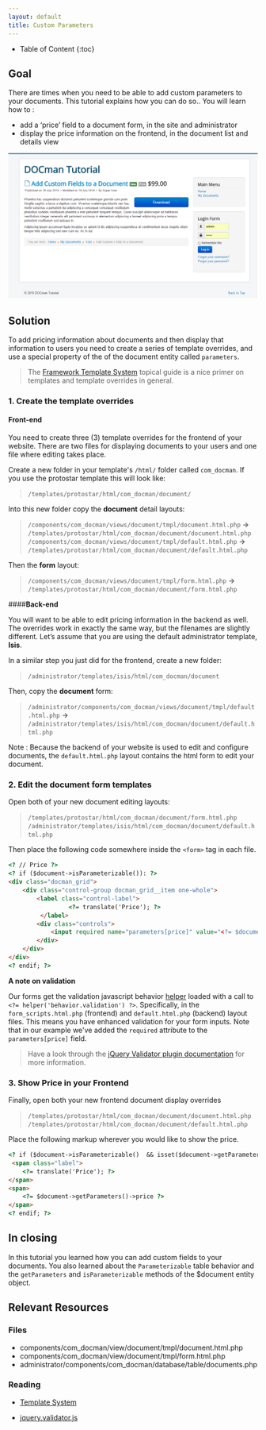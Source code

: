 ```yaml
---
layout: default
title: Custom Parameters
---
```


* Table of Content
{:toc}

## Goal

There are times when you need to be able to add custom parameters to your documents. This tutorial explains how you can do so.. You will learn how to :

+ add a ‘price’ field to a document form, in the site and administrator
+ display the price information on the frontend, in the document list and details view

![Custom Price Field in DOCman](/resources/images/custom-field-in-document-end-result.png)


## Solution

To add pricing information about documents and then display that information to users you need to create a series of template overrides, and use a special property of the of the document entity called `parameters`.

>The [Framework Template System](../framework/template-system.md) topical guide is a nice primer on templates and template overrides in general.

<!-- There is also deeper background about using custom columns in your own components available in the [Framework Parameterizable](../framework/database-behavior-parameterizable.md) guide.-->

### 1. Create the template overrides

#### **Front-end**

You need to create three (3) template overrides for the frontend of your website. There are two files for displaying documents to your users and one file where editing takes place.  

Create a new folder in your template's `/html/` folder called `com_docman`. If you use the protostar template this will look like:

>`/templates/protostar/html/com_docman/document/`

Into this new folder copy the **document** detail layouts:
>`/components/com_docman/views/document/tmpl/document.html.php` **&#8594;** `/templates/protostar/html/com_docman/document/document.html.php` 
>`/components/com_docman/views/document/tmpl/default.html.php` **&#8594;** `/templates/protostar/html/com_docman/document/default.html.php`

Then the **form** layout: 
>`/components/com_docman/views/document/tmpl/form.html.php` **&#8594;** `/templates/protostar/html/com_docman/document/form.html.php` 

####**Back-end**

You will want to be able to edit pricing information in the backend as well. The overrides work in exactly the same way, but the filenames are slightly different. Let’s assume that you are using the default administrator template, **Isis**. 

In a similar step you just did for the frontend, create a new folder:

>`/administrator/templates/isis/html/com_docman/document`
 
Then, copy the **document** form:

> `/administrator/components/com_docman/views/document/tmpl/default.html.php` **&#8594;** `/administrator/templates/isis/html/com_docman/document/default.html.php`  


Note : Because the backend of your website is used to edit and configure documents, the `default.html.php` layout contains the html form to edit your document.

### 2. Edit the document form templates

Open both of your new document editing layouts:

>`/templates/protostar/html/com_docman/document/form.html.php`
>`/administrator/templates/isis/html/com_docman/document/default.html.php`

Then place the following code somewhere inside the `<form>` tag in each file.

```html
<? // Price ?>
<? if ($document->isParameterizable()): ?>
<div class="docman_grid">
    <div class="control-group docman_grid__item one-whole">
        <label class="control-label">
                 <?= translate('Price'); ?>
         </label>
        <div class="controls">
            <input required name="parameters[price]" value="<?= $document->getParameters()->price ?>" type="text"/>
        </div>
    </div>
</div>
<? endif; ?>
```


**A note on validation**

Our forms get the validation javascript behavior [helper](/framework./template-system.md#helpers) loaded with a call to `<?= helper('behavior.validation') ?>`. Specifically, in the `form_scripts.html.php` (frontend) and `default.html.php` (backend) layout files.  This means you have enhanced validation for your form inputs. Note that in our example we've added the `required` attribute to the `parameters[price]` field.

> Have a look through the [jQuery Validator plugin documentation](http://jqueryvalidation.org/documentation/) for more information. 

### 3. Show **Price** in your Frontend

Finally, open both your new frontend document display overrides 

>`/templates/protostar/html/com_docman/document/document.html.php` 
>`/templates/protostar/html/com_docman/document/default.html.php`

Place the following markup wherever you would like to show the price.

```html
<? if ($document->isParameterizable()  && isset($document->getParameters()->price)): ?>
 <span class="label">
	<?= translate('Price'); ?>
</span>
<span>
	<?= $document->getParameters()->price ?>
</span>
<? endif; ?>
```

## In closing

In this tutorial you learned how you can add custom fields to your documents. You also learned  about the `Parameterizable` table behavior and the `getParameters` and `isParameterizable` methods of the $document entity object.

## Relevant Resources
<!-- wait until done
### Background

[Parameterizable](framework/database-behavior-parameterizable.md)

Major concepts and classes in the functioning of the Parameterizable database behavior.
-->
### Files

+ components/com_docman/view/document/tmpl/document.html.php
+ components/com_docman/view/document/tmpl/form.html.php
+ administrator/components/com_docman/database/table/documents.php

### Reading

+ [Template System](../framework/template-system.md)
<!--+ [Parameterizable Database Behavior](../framework/database-behavior-parameterizable.md)-->
+ <a href="http://jqueryvalidation.org/"  target="_blank">jquery.validator.js</a>
